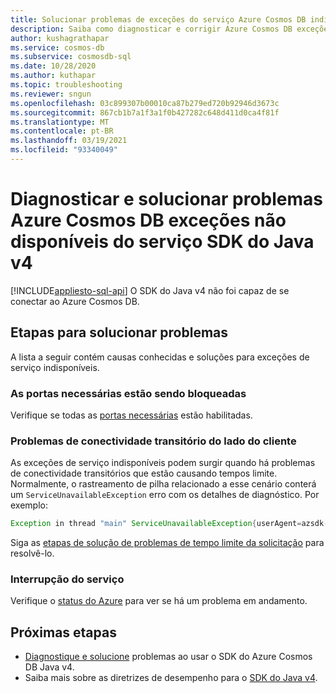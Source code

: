 ```yaml
---
title: Solucionar problemas de exceções do serviço Azure Cosmos DB indisponíveis com o SDK do Java v4
description: Saiba como diagnosticar e corrigir Azure Cosmos DB exceções de serviço indisponíveis com o SDK do Java v4.
author: kushagrathapar
ms.service: cosmos-db
ms.subservice: cosmosdb-sql
ms.date: 10/28/2020
ms.author: kuthapar
ms.topic: troubleshooting
ms.reviewer: sngun
ms.openlocfilehash: 03c899307b00010ca87b279ed720b92946d3673c
ms.sourcegitcommit: 867cb1b7a1f3a1f0b427282c648d411d0ca4f81f
ms.translationtype: MT
ms.contentlocale: pt-BR
ms.lasthandoff: 03/19/2021
ms.locfileid: "93340049"
---
```

# <a name="diagnose-and-troubleshoot-azure-cosmos-db-java-v4-sdk-service-unavailable-exceptions"></a>Diagnosticar e solucionar problemas Azure Cosmos DB exceções não disponíveis do serviço SDK do Java v4
[!INCLUDE[appliesto-sql-api](includes/appliesto-sql-api.md)]
O SDK do Java v4 não foi capaz de se conectar ao Azure Cosmos DB.

## <a name="troubleshooting-steps"></a>Etapas para solucionar problemas
A lista a seguir contém causas conhecidas e soluções para exceções de serviço indisponíveis.

### <a name="the-required-ports-are-being-blocked"></a>As portas necessárias estão sendo bloqueadas
Verifique se todas as [portas necessárias](sql-sdk-connection-modes.md#service-port-ranges) estão habilitadas.

### <a name="client-side-transient-connectivity-issues"></a>Problemas de conectividade transitório do lado do cliente
As exceções de serviço indisponíveis podem surgir quando há problemas de conectividade transitórios que estão causando tempos limite. Normalmente, o rastreamento de pilha relacionado a esse cenário conterá um `ServiceUnavailableException` erro com os detalhes de diagnóstico. Por exemplo:

```java
Exception in thread "main" ServiceUnavailableException{userAgent=azsdk-java-cosmos/4.6.0 Linux/4.15.0-1096-azure JRE/11.0.8, error=null, resourceAddress='null', requestUri='null', statusCode=503, message=Service is currently unavailable, please retry after a while. If this problem persists please contact support.: Message: "" {"diagnostics"}
```

Siga as [etapas de solução de problemas de tempo limite da solicitação](troubleshoot-request-timeout-java-sdk-v4-sql.md#troubleshooting-steps) para resolvê-lo.

### <a name="service-outage"></a>Interrupção do serviço
Verifique o [status do Azure](https://status.azure.com/status) para ver se há um problema em andamento.


## <a name="next-steps"></a>Próximas etapas
* [Diagnostique e solucione](troubleshoot-java-sdk-v4-sql.md) problemas ao usar o SDK do Azure Cosmos DB Java v4.
* Saiba mais sobre as diretrizes de desempenho para o [SDK do Java v4](performance-tips-java-sdk-v4-sql.md).